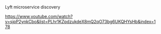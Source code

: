Lyft microservice discovery

https://www.youtube.com/watch?v=sjpP2ynkCbo&list=PLhr1KZpdzukdeX8mQ2qO73bg6UKQHYsHb&index=178
